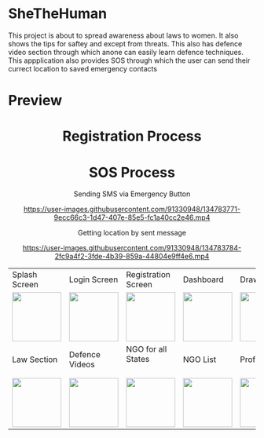 # SheTheHuman
This project is about to spread awareness about laws to women. It also shows the tips for saftey and except from threats. This also has defence video section through which anone can easily learn defence techniques. This appplication also provides SOS through which the user can send their currect location to saved emergency contacts

# Preview
<p align="center">
  <table>
    <tr>
      <td>Splash Screen</td>
      <td>Login Screen</td>
      <td>Registration Screen</td>
      <td>Dashboard</td>
      <td>Drawer</td>
      <td>Survey</td>
      <td>Safety Tips</td>
      <td>Escape Tips</td>
    </tr>
    <tr>
      <td align="center"><img src="https://user-images.githubusercontent.com/91330948/134781878-1dc9083d-e686-4b85-9bb5-01020e8af6d6.jpg" width="100"></td>
      <td align="center"><img src="https://user-images.githubusercontent.com/91330948/134782313-996b5fd5-7238-41c3-b84d-9e5e074e83fa.jpg" width="100"></td>
      <td align="center"><img src="https://user-images.githubusercontent.com/91330948/134782321-82e62ad6-a5d8-49d9-a3e7-9673d6e87fe4.jpg" width="100"></td>
      <td align="center"><img src="https://user-images.githubusercontent.com/91330948/134782335-7ce2a279-f7d7-46d6-8a3a-0d7cc6c72d87.jpg" width="100"></td>
      <td align="center"><img src="https://user-images.githubusercontent.com/91330948/134782911-dbff9e24-9d2f-436c-b789-afbe87b88ed1.jpg" width="100"></td>
      <td align="center"><img src="https://user-images.githubusercontent.com/91330948/134783943-ed7afe9c-54cb-4d4c-9c1c-07a328eb94a3.jpg" width="100"></td>
      <td align="center"><img src="https://user-images.githubusercontent.com/91330948/134783962-dcd8ec63-0bba-4450-9778-7fa9db3793fd.jpg" width="100"></td>
      <td align="center"><img src="https://user-images.githubusercontent.com/91330948/134783964-d47196cd-f374-4ad8-8b82-f3cf9ca55c23.jpg" width="100"></td>
    </tr>
    <tr>
      <td>Law Section</td>
      <td>Defence Videos</td>
      <td>NGO for all States<h4></td>
      <td>NGO List</td>
      <td>Profile</td>
      <td>Chat Forum</td>
      <td>Comment Section</td>
    </tr>
    <tr>
      <td align="center"><img src="https://user-images.githubusercontent.com/91330948/134783945-775aae07-9e59-4a37-ba62-f14b1e283920.jpg" width="100"></td>
      <td align="center"><img src="https://user-images.githubusercontent.com/91330948/134783971-77436685-1e6d-4f45-b6be-92d3fbb2225c.jpg" width="100"></td>
      <td align="center"><img src="https://user-images.githubusercontent.com/91330948/134783975-c870f743-e714-48a1-a3ac-84e6212fb1fb.jpg" width="100"></td>
      <td align="center"><img src="https://user-images.githubusercontent.com/91330948/134783977-c608dac2-d065-4525-b56b-f3c96628f997.jpg" width="100"></td>
      <td align="center"><img src="https://user-images.githubusercontent.com/91330948/134782928-aecf80a3-a744-4623-b12c-55fcfd481b6c.jpg" width="100"></td>
    </tr>
</p>

# Registration Process

# SOS Process

Sending SMS via Emergency Button

https://user-images.githubusercontent.com/91330948/134783771-9ecc66c3-1d47-407e-85e5-fc1a40cc2e46.mp4

Getting location by sent message

https://user-images.githubusercontent.com/91330948/134783784-2fc9a4f2-3fde-4b39-859a-44804e9ff4e6.mp4
